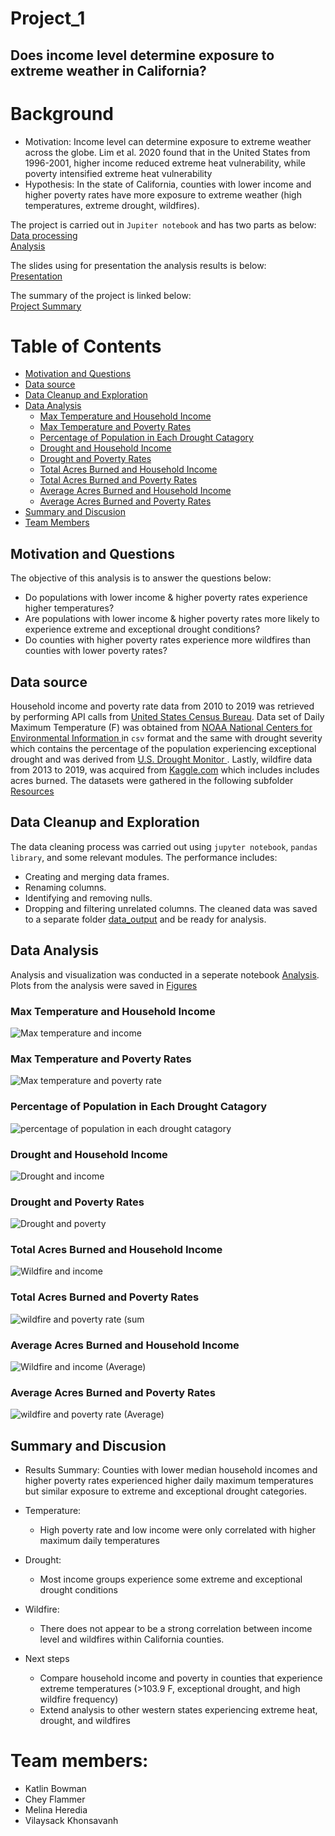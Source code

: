 # Project_1
## Does income level determine exposure to extreme weather in California?
 
# Background
* Motivation: Income level can determine exposure to extreme weather across the globe. Lim et al. 2020 found that in the United States from 1996-2001, higher income reduced extreme heat vulnerability, while poverty intensified extreme heat vulnerability
* Hypothesis: In the state of California, counties with lower income and higher poverty rates have more exposure to extreme weather (high temperatures, extreme drought, wildfires). 

The project is carried out in `Jupiter notebook` and has two parts as below:\
[Data processing](https://github.com/KeSavanh/Project_1/blob/main/Main/Data_process.ipynb)\
[Analysis](https://github.com/KeSavanh/Project_1/blob/main/Main/Analysis.ipynb)

The slides using for presentation the analysis results is below:\
[Presentation](https://docs.google.com/presentation/d/1_mFfFTWAzaT6WqJJRVio4y5oVnrvanC3miMxWxwGdfY/edit#slide=id.p)

The summary of the project is linked below:\
[Project Summary](https://docs.google.com/document/d/1NnKWNrwLr9XuaRLw8D05oUPrhxtERhdI/edit)


# Table of Contents

* [Motivation and Questions](#Motivation-and-Questions)
* [Data source](#Data-source)
* [Data Cleanup and Exploration](#Data-Cleanup-and-Exploration)
* [Data Analysis](#Data-Analysis)
    * [Max Temperature and Household Income](#Max-Temperature-and-Household-Income)
    * [Max Temperature and Poverty Rates](#Max-Temperature-and-pov)
    * [Percentage of Population in Each Drought Catagory](#Percentage-of-Population-in-Each-Drought-Catagory)
    * [Drought and Household Income ](#Drought-and-Household-Income)
    * [Drought and Poverty Rates](#Drought-and-Poverty-Rates)
    * [Total Acres Burned and Household Income](#Total-Acres-Burned-and-Household-Income)
    * [Total Acres Burned and Poverty Rates](#Total-Acres-Burned-and-Poverty-Rates)
    * [Average Acres Burned and Household Income](#Average-Acres-Burned-and-Household-Income)
    * [Average Acres Burned and Poverty Rates](#Average-Acres-Burned-and-Poverty-Rates)
* [Summary and Discusion](#Summary-and-Discusion)
* [Team Members](#t)
    
    
## <a name="Motivation-and-Questions"></a> Motivation and Questions
The objective of this analysis is to answer the questions below:
* Do populations with lower income & higher poverty rates experience higher temperatures?
* Are populations with lower income & higher poverty rates more likely to experience extreme and exceptional drought conditions?
* Do counties with higher poverty rates experience more wildfires than counties with lower poverty rates?
## <a name="Data-source"></a> Data source
Household income and poverty rate data from 2010 to 2019 was retrieved by performing API calls from [United States Census Bureau](https://www.census.gov/data/developers/guidance/api-user-guide.Available_Data.html). Data set of Daily Maximum Temperature (F) was obtained from [NOAA National Centers for Environmental Information ](https://www.ncei.noaa.gov/access/search/data-search/global-hourly?dataTypes=TMP&bbox=42.002,-124.393,32.536,-114.125&place=State%20or%20Province:25&startDate=2010-01-01T00:00:00&endDate=2019-12-31T23:59:590) in `csv` format and the same with drought severity which contains the percentage of the population experiencing exceptional drought and was derived from  [U.S. Drought Monitor ](https://droughtmonitor.unl.edu/DmData/DataDownload/ComprehensiveStatistics.aspx). Lastly, wildfire data from 2013 to 2019, was acquired from [Kaggle.com](https://www.kaggle.com/ananthu017/california-wildfire-incidents-20132020/metadata) which includes includes acres burned. The datasets were gathered in the following subfolder [Resources](https://github.com/KeSavanh/Project_1/tree/main/Main/Resources)


## <a name="Data-Cleanup-and-Exploration"></a> Data Cleanup and Exploration
The data cleaning process was carried out using `jupyter notebook`, `pandas library`, and some relevant modules. 
The performance includes:
* Creating and merging data frames.
* Renaming columns.
* Identifying and removing nulls.
* Dropping and filtering unrelated columns.
The cleaned data was saved to a separate folder [data_output](https://github.com/KeSavanh/Project_1/tree/main/Main/data_output) and be ready for analysis.

## <a name="Data-Analysis"></a> Data Analysis
Analysis and visualization was conducted in a seperate notebook [Analysis](https://github.com/KeSavanh/Project_1/blob/main/Main/Analysis.ipynb). Plots from the analysis were saved in [Figures](https://github.com/KeSavanh/Project_1/tree/main/Main/data_output/Figures)
### <a name="Max-Temperature-and-Household-Income"></a> Max Temperature and Household Income
![Max temperature and income](data_output/Figures/MaxTemp_Income.png)
### <a name="Max-Temperature-and-pov"></a> Max Temperature and Poverty Rates
![Max temperature and poverty rate](data_output/Figures/MaxTemp_PovertyRate.png)
### <a name="Percentage-of-Population-in-Each-Drought-Catagory"></a> Percentage of Population in Each Drought Catagory
![percentage of population in each drought catagory](data_output/Figures/Drought_IncomeBins.png)
### <a name="Drought-and-Household-Income"></a> Drought and Household Income 
![Drought and income](data_output/Figures/D4_D3_Income.png)
### <a name="Drought-and-Poverty-Rates"></a> Drought and Poverty Rates
![Drought and poverty](data_output/Figures/D4_D3_PovertyRate.png)
### <a name="Total-Acres-Burned-and-Household-Income"></a> Total Acres Burned and Household Income
![Wildfire and income](data_output/Figures/Household_Income_Sum_Acres_Burned.png)
### <a name="Total-Acres-Burned-and-Poverty-Rates"></a> Total Acres Burned and Poverty Rates
![wildfire and poverty rate (sum](data_output/Figures/Poverty_Rate_Sum_Acres_Burned.png)
### <a name="Average-Acres-Burned-and-Household-Income"></a> Average Acres Burned and Household Income
![Wildfire and income (Average)](data_output/Figures/Household_Income_Acres_Burned.png)
### <a name="Average-Acres-Burned-and-Poverty-Rates"></a> Average Acres Burned and Poverty Rates
![wildfire and poverty rate (Average)](data_output/Figures/Poverty_Rate_Acres_Burned.png)


## <a name="Summary-and-Discusion"></a> Summary and Discusion
* Results Summary: Counties with lower median household incomes and higher poverty rates experienced higher daily maximum temperatures but similar exposure to extreme and exceptional drought categories. 

* Temperature: 
    * High poverty rate and low income were only correlated with higher maximum daily temperatures

* Drought: 
    * Most income groups experience some extreme and exceptional drought conditions 

* Wildfire: 
    * There does not appear to be a strong correlation between income level and wildfires within California counties.

* Next steps
    * Compare household income and poverty in counties that experience extreme temperatures (>103.9 F, exceptional drought, and high wildfire frequency)  
    * Extend analysis to other western states experiencing extreme heat, drought, and wildfires

 
# <a name="t"></a> Team members:
   * Katlin Bowman
   * Chey Flammer
   * Melina Heredia
   * Vilaysack Khonsavanh

